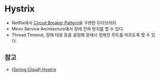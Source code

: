 # Hystrix

- Netflix에서 [Circuit Breaker Pattern](https://martinfowler.com/bliki/CircuitBreaker.html)을 구현한 라이브러리
- Micro Service Architecture에서 장애 전파 방지를 할 수 있다.
- Thread Timeout, 장애 대응 등을 설정해 장애시 정해진 루트를 따르도록 할 수 있다.



## 참고

- [(Spring Cloud) Hystrix](https://supawer0728.github.io/2018/03/11/Spring-Cloud-Hystrix/)
